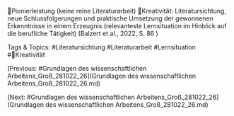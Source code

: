 Pionierleistung (keine reine Literaturarbeit)
Kreativität: Literatursichtung, neue Schlussfolgerungen und praktische 
Umsetzung der gewonnenen Erkenntnisse in einem Erzeugnis 
(relevanteste Lernsituation im Hinblick auf die berufliche Tätigkeit)
(Balzert et al., 2022, S. 86 )

   Tags & Topics:
   #Literatursichtung
   #Literaturarbeit
   #Lernsituation
   #Kreativität

[Previous: #Grundlagen des wissenschaftlichen Arbeitens_Groß_281022_26](Grundlagen des wissenschaftlichen Arbeitens_Groß_281022_26.md)

[Next: #Grundlagen des wissenschaftlichen Arbeitens_Groß_281022_26](Grundlagen des wissenschaftlichen Arbeitens_Groß_281022_26.md)